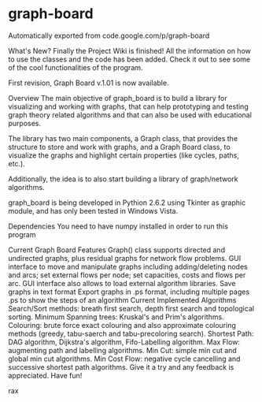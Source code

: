 # graph-board
Automatically exported from code.google.com/p/graph-board

What's New?
Finally the Project Wiki is finished! All the information on how to use the classes and the code has been added. Check it out to see some of the cool functionalities of the program.

First revision, Graph Board v.1.01 is now available.

Overview
The main objective of graph_board is to build a library for visualizing and working with graphs, that can help prototyping and testing graph theory related algorithms and that can also be used with educational purposes.

The library has two main components, a Graph class, that provides the structure to store and work with graphs, and a Graph Board class, to visualize the graphs and highlight certain properties (like cycles, paths, etc.).

Additionally, the idea is to also start building a library of graph/network algorithms.

graph_board is being developed in Pythion 2.6.2 using Tkinter as graphic module, and has only been tested in Windows Vista.

Dependencies
You need to have numpy installed in order to run this program

Current Graph Board Features
Graph() class supports directed and undirected graphs, plus residual graphs for network flow problems.
GUI interface to move and manipulate graphs including adding/deleting nodes and arcs; set external flows per node; set capacities, costs and flows per arc.
GUI interface also allows to load external algorithm libraries.
Save graphs in text format
Export graphs in .ps format, including multiple pages .ps to show the steps of an algorithm
Current Implemented Algorithms
Search/Sort methods: breath first search, depth first search and topological sorting.
Minimum Spanning trees: Kruskal's and Prim's algorithms.
Colouring: brute force exact colouring and also approximate colouring methods (greedy, tabu-saerch and tabu-precoloring search).
Shortest Path: DAG algorithm, Dijkstra's algorithm, Fifo-Labelling algorithm.
Max Flow: augmenting path and labelling algorithms.
Min Cut: simple min cut and global min cut algorithms.
Min Cost Flow: negative cycle cancelling and successive shortest path algorithms.
Give it a try and any feedback is appreciated. Have fun!

rax

